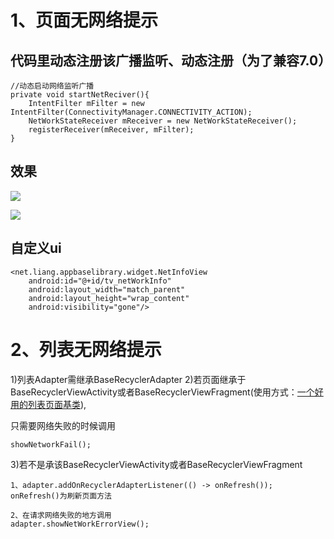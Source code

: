 # 1、页面无网络提示

## 代码里动态注册该广播监听、动态注册（为了兼容7.0）

    //动态启动网络监听广播
    private void startNetReciver(){
        IntentFilter mFilter = new IntentFilter(ConnectivityManager.CONNECTIVITY_ACTION);
        NetWorkStateReceiver mReceiver = new NetWorkStateReceiver();
        registerReceiver(mReceiver, mFilter);
    }
    
## 效果

![](http://oeqej1j2m.bkt.clouddn.com/appbase_net1.png)

![](http://oeqej1j2m.bkt.clouddn.com/appbase_net2.png)

## 自定义ui

    <net.liang.appbaselibrary.widget.NetInfoView
        android:id="@+id/tv_netWorkInfo"
        android:layout_width="match_parent"
        android:layout_height="wrap_content"
        android:visibility="gone"/>

# 2、列表无网络提示

1)列表Adapter需继承BaseRecyclerAdapter
2)若页面继承于BaseRecyclerViewActivity或者BaseRecyclerViewFragment(使用方式：[一个好用的列表页面基类](./README_RecyclerView.md "一个好用的列表页面基类")),

只需要网络失败的时候调用
    
    showNetworkFail();

3)若不是承该BaseRecyclerViewActivity或者BaseRecyclerViewFragment

    1、adapter.addOnRecyclerAdapterListener(() -> onRefresh());
    onRefresh()为刷新页面方法
    
    2、在请求网络失败的地方调用
    adapter.showNetWorkErrorView();
